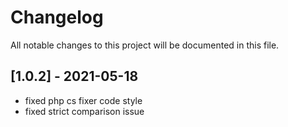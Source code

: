 # Changelog

All notable changes to this project will be documented in this file.

## [1.0.2] - 2021-05-18

- fixed php cs fixer code style
- fixed strict comparison issue
